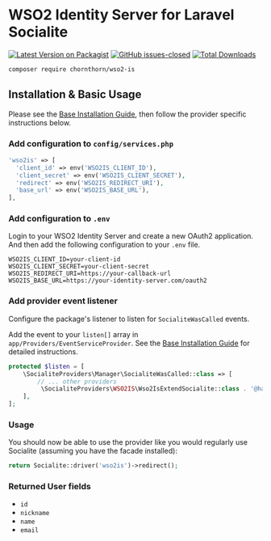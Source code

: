 # WSO2 Identity Server for Laravel Socialite

[![Latest Version on Packagist](https://img.shields.io/packagist/v/chornthorn/wso2-is.svg?style=flat-square)](https://packagist.org/packages/chornthorn/wso2-is)
[![GitHub issues-closed](https://img.shields.io/github/issues-closed/chornthorn/wso2-is.svg?style=flat-square)]()
[![Total Downloads](https://img.shields.io/packagist/dt/chornthorn/wso2-is.svg?style=flat-square)](https://packagist.org/packages/chornthorn/wso2-is)


```bash
composer require chornthorn/wso2-is
```

## Installation & Basic Usage

Please see the [Base Installation Guide](https://socialiteproviders.com/usage/), then follow the provider specific instructions below.

### Add configuration to `config/services.php`

```php
'wso2is' => [
  'client_id' => env('WSO2IS_CLIENT_ID'),
  'client_secret' => env('WSO2IS_CLIENT_SECRET'),
  'redirect' => env('WSO2IS_REDIRECT_URI'),
  'base_url' => env('WSO2IS_BASE_URL'),
],
```

### Add configuration to `.env`

Login to your WSO2 Identity Server and create a new OAuth2 application. And then add the following configuration to your `.env` file.

```dotenv
WSO2IS_CLIENT_ID=your-client-id
WSO2IS_CLIENT_SECRET=your-client-secret
WSO2IS_REDIRECT_URI=https://your-callback-url
WSO2IS_BASE_URL=https://your-identity-server.com/oauth2
```

### Add provider event listener

Configure the package's listener to listen for `SocialiteWasCalled` events.

Add the event to your `listen[]` array in `app/Providers/EventServiceProvider`. See the [Base Installation Guide](https://socialiteproviders.com/usage/) for detailed instructions.

```php
protected $listen = [
    \SocialiteProviders\Manager\SocialiteWasCalled::class => [
        // ... other providers
         \SocialiteProviders\WSO2IS\Wso2IsExtendSocialite::class . '@handle',
    ],
];
```

### Usage

You should now be able to use the provider like you would regularly use Socialite (assuming you have the facade installed):

```php
return Socialite::driver('wso2is')->redirect();
```

### Returned User fields

- ``id``
- ``nickname``
- ``name``
- ``email``
